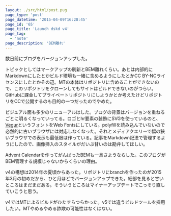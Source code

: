 ```yaml
---
layout: ./src/html/post.pug
page_type: 'post'
page_datetime: '2015-04-09T16:28:45'
page_id: '65'
page_title: 'Launch dskd v4'
page_tag:
  - 'note'
page_description: 'BEM離れ'
---
```

数日前にブログをバージョンアップした。

トピックとしてはマークアップの刷新とBEM離れくらい。あとは内部的にMarkdownにしたとかビルド環境も一緒に含めるようにしたとかCC BY-NCライセンスにしたとかその辺。MTの本体はリポジトリに含めることができないので、このリポジトリをクローンしてもサイトはビルドできないのがつらい。GitHubに課金してプライベートリポジトリにしようかとか考えたけどリポジトリをCCで公開するのも目的の一つだったのでやめた。

ビジュアル面も多少のリニューアルはした。ブログの背景はバージョンを重ねるごとに明るくなっていってる。ロゴとhr要素の装飾にSVGを使っているのと、[Vegur](http://dotcolon.net/font/vegur/)というフォントをWeb Fontsにしている。polyfillを読み込んでいないので必然的に古いブラウザには対応しなくなった。それとメディアクエリーで幅の狭いブラウザでの表示も最低限は作っている。記事をMarkdown記法で管理するようにしたので、画像挿入のスタイルがだいぶ甘いのは勘弁してほしい。

Advent Calendarを作ってがんばったBEMも一旦さようならした。このブログがBEM管理する規模じゃないからくらいの理由。

v4の構想は2014年の夏頃からあった。リポジトリにbranchを作ったのが2015年3月の初めだから、ひと月ほどでバージョンアップできた。細部を見ると甘いところはまだまだある。そういうところはマイナーアップデートでこっそり直していこうと思う。

v4ではMTによるビルドがひたすらつらかった。v5では違うビルドツールを採用したい。MTやめるやめる詐欺の可能性はなくはない。
